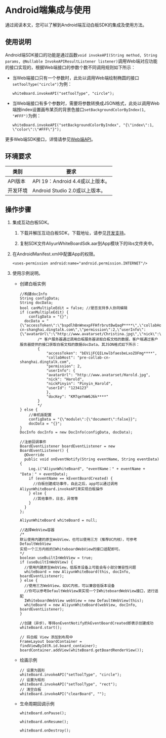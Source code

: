 # Android端集成与使用

通过阅读本文，您可以了解到Android端互动白板SDK的集成及使用方法。

## 使用说明

Android端SDK接口的功能是通过函数`void invokeAPI(String method, String params, @Nullable InvokeAPIResultListener listener)`调用Web端对应功能的接口实现的，根据Web端接口的参数个数不同调用规则如下所示：

-   当Web端接口只有一个参数时，此处以调用Web端绘制椭圆的接口`setToolType("circle")`为例：

    ```
    whiteBoard.invokeAPI("setToolType", "circle");
    ```

-   当Web端接口有多个参数时，需要将参数转换成JSON格式，此处以调用Web端按index设置画布某页的背景色接口`setBackgroundColorByIndex(1, "#FFF")`为例：

    ```
    whiteBoard.invokeAPI("setBackgroundColorByIndex", "{\"index\":1, \"color\":\"#FFF\"}");
    ```


更多Web端SDK接口，详情请参见[Web端API](/cn.zh-CN/互动白板/客户端集成/Web端集成与使用.md)。

## 环境要求

|类别|要求|
|--|--|
|API版本|API 19：Android 4.4或以上版本。|
|开发环境|Android Studio 2.0或以上版本。|

## 操作步骤

1.  集成互动白板SDK。

    1.  下载并解压互动白板SDK，下载地址，请参见[开发支持](/cn.zh-CN/互动白板/简介.md)。

    2.  复制SDK文件AliyunWhiteBoardSdk.aar到App模块下的libs文件夹中。

2.  在AndroidManifest.xml中配置App的权限。

    ```
    <uses-permission android:name="android.permission.INTERNET"/>
    ```

3.  使用示例说明。

    -   创建白板实例

        ```
        //构建docInfo
        String configData;
        String docData;
        bool canMultipleEdit = false; //是否支持多人协同编辑
        if (canMultipleEdit) {
            configData = "{}";
          docData = "{\"accessToken\":\"bspdlhBnWnexpFFHfrbrutBwQaqP****\",\"collabHost\":\"collab-cn-shanghai.dingtalk.com\",\"permission\":2,\"userInfo\":{\"avatarUrl\":\"http://www.avatarset/Christina.jpg\",\"nick\":\"Christina\",\"nickPinyin\":\"Pinyin_Christina\",\"userId\":\"1234123\"},\"docKey\":\"oJGq7rgmRwGR****\"}";
                /* 客户服务器通过调用白板服务器读取白板文档的数据，客户端通过客户服务器提供的接口获取白板文档的数据docData，其JSON格式如下所示：
                {
                    "accessToken": "bEVijFCQILnwlbfaesbeLxoZOFmg****",
                    "collabHost": "pre-collab-cn-shanghai.dingtalk.com",
                    "permission": 2,
                    "userInfo": {
                    "avatarUrl": "http://www.avatarset/Harold.jpg",
                    "nick": "Harold",
                    "nickPinyin": "Pinyin_Harold",
                    "userId": "1234123"
                    },
                    "docKey": "KM7qeYmW6J6k****"
                }
                */
        } else {
            //单机版配置
            configData = "{\"module\":{\"document\":false}}";
            docData = "{}";
        }
        DocInfo docInfo = new DocInfo(configData, docData);
        
        //注册回调事件
        BoardEventListener boardEventListener = new BoardEventListener() {
          @Override
          public void onEventNotify(String eventName, String eventData) {
            Log.i("AliyunWhiteBoard", "eventName：" + eventName + "Data：" + eventData);
            if (eventName == kEventBoardCreated) {
              //白板创建成功事件，自此之后，app可以通过调用AliyunWhiteBoard.invokeAPI来实现白板操作
            } else {
              //其他事件，日志，异常等
            }
          }
        };
        
        AliyunWhiteBoard whiteBoard = null;
        
        //选择WebView容器
        /*
        默认使用内建的原生WebView，也可以使用三方（推荐UC内核），可参考DefaultWebView
        实现一个三方内核的IWhiteboardWebView的接口适配即可。
        */
        boolean useBuiltInWebView = true;
        if (useBuiltInWebView) {
          //使用内建原生WebView，低版本设备上可能会有小部分兼容性问题
          whiteBoard = new AliyunWhiteBoard(this, docInfo, boardEventListener);
        } else {
          //使用三方WebView，如UC内核，可以兼容低版本设备
          //你可以参考DefaultWebView来实现一个IWhiteboardWebView接口，进行适配
          IWhiteboardWebView webView = new DefaultWebView(this);
          whiteBoard = new AliyunWhiteBoard(webView, docInfo, boardEventListener);
        }
        
        //创建（异步），等待onEventNotify的kEventBoardCreated即表示创建成功
        whiteBoard.start();
        
        // 将白板 View 添加到布局中
        FrameLayout boardContainer = findViewById(R.id.board_container);
        boardContainer.addView(whiteBoard.getBoardRenderView());
        ```

    -   绘画示例

        ```
        // 设置为圆形
        whiteBoard.invokeAPI("setToolType", "circle");
        // 设置为矩形
        whiteBoard.invokeAPI("setToolType", "rect");
        // 清空白板
        whiteBoard.invokeAPI("clearBoard", "");
        ```

    -   生命周期回调示例

        ```
        whiteBoard.onPause();
        ```

        ```
        whiteBoard.onResume();
        ```

        ```
        whiteBoard.onDestroy();
        ```


